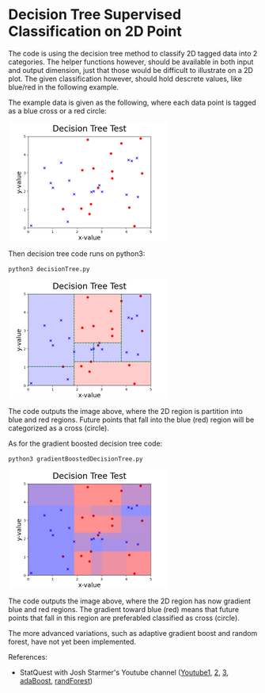 # Decision Tree Supervised Classification on 2D Point
The code is using the decision tree method to classify 2D tagged data into 2 categories. The helper functions however, should be available in both input and output dimension, just that those would be difficult to illustrate on a 2D plot. The given classification however, should hold descrete values, like blue/red in the following example.

The example data is given as the following, where each data point is tagged as a blue cross or a red circle:

<img src="https://github.com/SphericalCowww/ML_decisionTree/blob/main/input2DPlot0Data_Display.png" width="320" height="240">

Then decision tree code runs on python3:

    python3 decisionTree.py

<img src="https://github.com/SphericalCowww/ML_decisionTree/blob/main/input2DPlot1DecTree_Display.png" width="320" height="240">

The code outputs the image above, where the 2D region is partition into blue and red regions. Future points that fall into the blue (red) region will be categorized as a cross (circle).

As for the gradient boosted decision tree code:

    python3 gradientBoostedDecisionTree.py

<img src="https://github.com/SphericalCowww/ML_decisionTree/blob/main/input2DPlot2Boosted_Display.png" width="320" height="240">

The code outputs the image above, where the 2D region has now gradient blue and red regions. The gradient toward blue (red) means that future points that fall in this region are preferabled classified as cross (circle).

The more advanced variations, such as adaptive gradient boost and random forest, have not yet been implemented.

References:
- StatQuest with Josh Starmer's Youtube channel (<a href="https://www.youtube.com/watch?v=g9c66TUylZ4">Youtube1</a>, <a href="https://www.youtube.com/watch?v=_L39rN6gz7Y">2</a>, <a href="https://www.youtube.com/watch?v=3CC4N4z3GJc">3</a>, <a href="https://www.youtube.com/watch?v=LsK-xG1cLYA">adaBoost</a>, <a href="https://www.youtube.com/watch?v=J4Wdy0Wc_xQ">randForest</a>)
